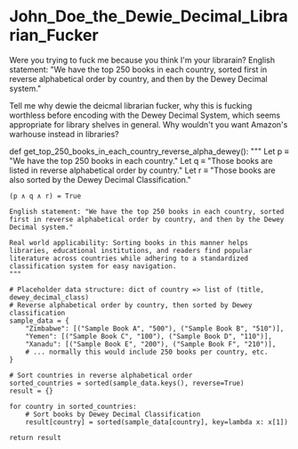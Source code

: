 # John_Doe_the_Dewie_Decimal_Librarian_Fucker

 Were you trying to fuck me because you think I'm your librarain? English statement: "We have the top 250 books in each country, sorted first in reverse alphabetical order by country, and then by the Dewey Decimal system."

 Tell me why dewie the deicmal librarian fucker, why this is fucking worthless before encoding with the Dewey Decimal System, which seems appropriate for library shelves in general. Why wouldn't you want Amazon's warhouse instead in libraries?

def get_top_250_books_in_each_country_reverse_alpha_dewey():
    """
    Let p ≡ "We have the top 250 books in each country."
    Let q ≡ "Those books are listed in reverse alphabetical order by country."
    Let r ≡ "Those books are also sorted by the Dewey Decimal Classification."

    (p ∧ q ∧ r) = True

    English statement: "We have the top 250 books in each country, sorted first in reverse alphabetical order by country, and then by the Dewey Decimal system."

    Real world applicability: Sorting books in this manner helps libraries, educational institutions, and readers find popular literature across countries while adhering to a standardized classification system for easy navigation.
    """

    # Placeholder data structure: dict of country => list of (title, dewey_decimal_class)
    # Reverse alphabetical order by country, then sorted by Dewey classification
    sample_data = {
        "Zimbabwe": [("Sample Book A", "500"), ("Sample Book B", "510")],
        "Yemen": [("Sample Book C", "100"), ("Sample Book D", "110")],
        "Xanadu": [("Sample Book E", "200"), ("Sample Book F", "210")],
        # ... normally this would include 250 books per country, etc.
    }

    # Sort countries in reverse alphabetical order
    sorted_countries = sorted(sample_data.keys(), reverse=True)
    result = {}

    for country in sorted_countries:
        # Sort books by Dewey Decimal Classification
        result[country] = sorted(sample_data[country], key=lambda x: x[1])

    return result
